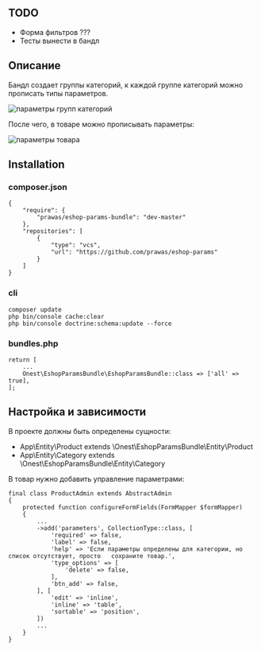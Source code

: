 ## TODO

- Форма фильтров ???
- Тесты вынести в бандл

## Описание

Бандл создает группы категорий,
к каждой группе категорий можно прописать типы параметров. 

![параметры групп категорий](https://prawas.s3.amazonaws.com/params-category-group.png "Параметры групп категорий")

После чего, в товаре можно прописывать параметры:

![параметры товара](https://prawas.s3.amazonaws.com/params-product.png "Параметры товара")

## Installation

### composer.json

    {
        "require": {
            "prawas/eshop-params-bundle": "dev-master"
        },
        "repositories": [
            {
                "type": "vcs",
                "url": "https://github.com/prawas/eshop-params"
            }
        ]
    }

### cli

    composer update
    php bin/console cache:clear
    php bin/console doctrine:schema:update --force

### bundles.php

    return [
        ...
        Onest\EshopParamsBundle\EshopParamsBundle::class => ['all' => true],
    ];

## Настройка и зависимости

В проекте должны быть определены сущности:

- App\Entity\Product extends \Onest\EshopParamsBundle\Entity\Product
- App\Entity\Category extends \Onest\EshopParamsBundle\Entity\Category

В товар нужно добавить управление параметрами:

    final class ProductAdmin extends AbstractAdmin
    {
        protected function configureFormFields(FormMapper $formMapper)
        {
            ...
            ->add('parameters', CollectionType::class, [
                'required' => false,
                'label' => false,
                'help' => 'Если параметры определены для категории, но список отсутствует, просто   сохраните товар.',
                'type_options' => [
                    'delete' => false,
                ],
                'btn_add' => false,
            ], [
                'edit' => 'inline',
                'inline' => 'table',
                'sortable' => 'position',
            ])
            ...
        }
    }
